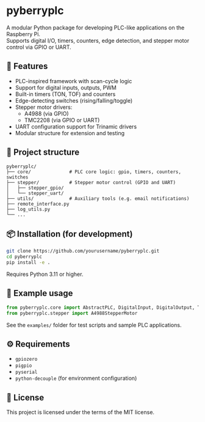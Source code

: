 # pyberryplc

A modular Python package for developing PLC-like applications on the Raspberry Pi.  
Supports digital I/O, timers, counters, edge detection, and stepper motor control via GPIO or UART.

## 🚀 Features

- PLC-inspired framework with scan-cycle logic
- Support for digital inputs, outputs, PWM
- Built-in timers (TON, TOF) and counters
- Edge-detecting switches (rising/falling/toggle)
- Stepper motor drivers:
  - A4988 (via GPIO)
  - TMC2208 (via GPIO or UART)
- UART configuration support for Trinamic drivers
- Modular structure for extension and testing

## 🧱 Project structure

```
pyberryplc/
├── core/              # PLC core logic: gpio, timers, counters, switches
├── stepper/           # Stepper motor control (GPIO and UART)
│   ├── stepper_gpio/
│   └── stepper_uart/
├── utils/             # Auxiliary tools (e.g. email notifications)
├── remote_interface.py
├── log_utils.py
└── ...
```

## 📦 Installation (for development)

```bash
git clone https://github.com/yourusername/pyberryplc.git
cd pyberryplc
pip install -e .
```

Requires Python 3.11 or higher.

## 🧪 Example usage

```python
from pyberryplc.core import AbstractPLC, DigitalInput, DigitalOutput, TimerOnDelay
from pyberryplc.stepper import A4988StepperMotor
```

See the `examples/` folder for test scripts and sample PLC applications.

## ⚙️ Requirements

- `gpiozero`
- `pigpio`
- `pyserial`
- `python-decouple` (for environment configuration)

## 📄 License

This project is licensed under the terms of the MIT license.
